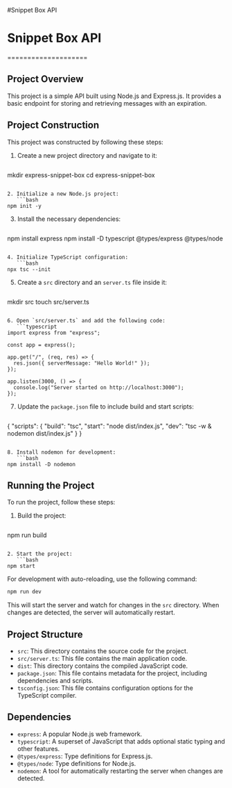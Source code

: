 #Snippet Box API



# Snippet Box API
====================

## Project Overview

This project is a simple API built using Node.js and Express.js. It provides a basic endpoint for storing and retrieving messages with an expiration.

## Project Construction

This project was constructed by following these steps:

1. Create a new project directory and navigate to it:
   ```bash
mkdir express-snippet-box
cd express-snippet-box
```

2. Initialize a new Node.js project:
   ```bash
npm init -y
```

3. Install the necessary dependencies:
   ```bash
npm install express
npm install -D typescript @types/express @types/node
```

4. Initialize TypeScript configuration:
   ```bash
npx tsc --init
```

5. Create a `src` directory and an `server.ts` file inside it:
   ```bash
mkdir src
touch src/server.ts
```

6. Open `src/server.ts` and add the following code:
   ```typescript
import express from "express";

const app = express();

app.get("/", (req, res) => {
  res.json({ serverMessage: "Hello World!" });
});

app.listen(3000, () => {
  console.log("Server started on http://localhost:3000");
});
```

7. Update the `package.json` file to include build and start scripts:
   ```json
{
  "scripts": {
    "build": "tsc",
    "start": "node dist/index.js",
    "dev": "tsc -w & nodemon dist/index.js"
  }
}
```

8. Install nodemon for development:
   ```bash
npm install -D nodemon
```

## Running the Project

To run the project, follow these steps:

1. Build the project:
   ```bash
npm run build
```

2. Start the project:
   ```bash
npm start
```

For development with auto-reloading, use the following command:
```bash
npm run dev
```

This will start the server and watch for changes in the `src` directory. When changes are detected, the server will automatically restart.

## Project Structure

* `src`: This directory contains the source code for the project.
* `src/server.ts`: This file contains the main application code.
* `dist`: This directory contains the compiled JavaScript code.
* `package.json`: This file contains metadata for the project, including dependencies and scripts.
* `tsconfig.json`: This file contains configuration options for the TypeScript compiler.

## Dependencies

* `express`: A popular Node.js web framework.
* `typescript`: A superset of JavaScript that adds optional static typing and other features.
* `@types/express`: Type definitions for Express.js.
* `@types/node`: Type definitions for Node.js.
* `nodemon`: A tool for automatically restarting the server when changes are detected.

